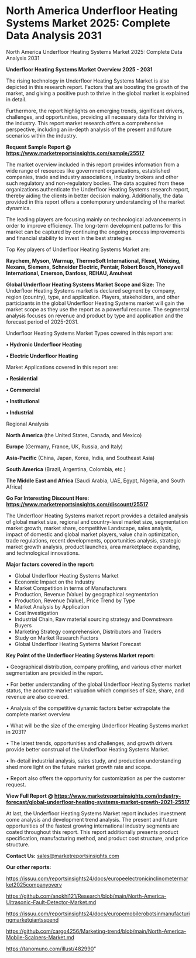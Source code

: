 # North America Underfloor Heating Systems Market 2025: Complete Data Analysis 2031
North America Underfloor Heating Systems Market 2025: Complete Data Analysis 2031

<Strong> Underfloor Heating Systems Market Overview 2025 - 2031</strong>

The rising technology in Underfloor Heating Systems Market is also depicted in this research report. Factors that are boosting the growth of the market, and giving a positive push to thrive in the global market is explained in detail.

Furthermore, the report highlights on emerging trends, significant drivers, challenges, and opportunities, providing all necessary data for thriving in the industry. This report market research offers a comprehensive perspective, including an in-depth analysis of the present and future scenarios within the industry.

<strong>Request Sample Report @ <a href=https://www.marketreportsinsights.com/sample/25517>https://www.marketreportsinsights.com/sample/25517</a></strong>

The market overview included in this report provides information from a wide range of resources like government organizations, established companies, trade and industry associations, industry brokers and other such regulatory and non-regulatory bodies. The data acquired from these organizations authenticate the Underfloor Heating Systems research report, thereby aiding the clients in better decision making. Additionally, the data provided in this report offers a contemporary understanding of the market dynamics.

The leading players are focusing mainly on technological advancements in order to improve efficiency. The long-term development patterns for this market can be captured by continuing the ongoing process improvements and financial stability to invest in the best strategies.

Top Key players of Underfloor Heating Systems Market are:

<strong>Raychem, Myson, Warmup, ThermoSoft International, Flexel, Weixing, Nexans, Siemens, Schneider Electric, Pentair, Robert Bosch, Honeywell International, Emerson, Danfoss, REHAU, Amuheat</strong>

<strong><b>Global Underfloor Heating Systems Market Scope and Size:</b></strong>
The Underfloor Heating Systems market is declared segment by company, region (country), type, and application. Players, stakeholders, and other participants in the global Underfloor Heating Systems market will gain the market scope as they use the report as a powerful resource. The segmental analysis focuses on revenue and product by type and application and the forecast period of 2025-2031.

Underfloor Heating Systems Market Types covered in this report are:

<strong>• Hydronic Underfloor Heating

• Electric Underfloor Heating</strong>

Market Applications covered in this report are:

<strong>• Residential

• Commercial

• Institutional

• Industrial</strong> 

Regional Analysis

<strong>North America</strong> (the United States, Canada, and Mexico)

<strong>Europe</strong> (Germany, France, UK, Russia, and Italy)

<strong>Asia-Pacific</strong> (China, Japan, Korea, India, and Southeast Asia)

<strong>South America</strong> (Brazil, Argentina, Colombia, etc.)

<strong>The Middle East and Africa</strong> (Saudi Arabia, UAE, Egypt, Nigeria, and South Africa)

<strong>Go For Interesting Discount Here: <a href=https://www.marketreportsinsights.com/discount/25517>https://www.marketreportsinsights.com/discount/25517</a></strong>

The Underfloor Heating Systems market report provides a detailed analysis of global market size, regional and country-level market size, segmentation market growth, market share, competitive Landscape, sales analysis, impact of domestic and global market players, value chain optimization, trade regulations, recent developments, opportunities analysis, strategic market growth analysis, product launches, area marketplace expanding, and technological innovations.

<strong><b>Major factors covered in the report:</b></strong>
<ul>
  <li>Global Underfloor Heating Systems Market </li>
  <li>Economic Impact on the Industry</li>
  <li>Market Competition in terms of Manufacturers</li>
  <li>Production, Revenue (Value) by geographical segmentation</li>
  <li>Production, Revenue (Value), Price Trend by Type</li>
  <li>Market Analysis by Application</li>
  <li>Cost Investigation</li>
  <li>Industrial Chain, Raw material sourcing strategy and Downstream Buyers</li>
  <li>Marketing Strategy comprehension, Distributors and Traders</li>
  <li>Study on Market Research Factors</li>
  <li>Global Underfloor Heating Systems Market Forecast</li>
</ul>

<strong><b>Key Point of the Underfloor Heating Systems Market report:</b></strong>

• Geographical distribution, company profiling, and various other market segmentation are provided in the report.

• For better understanding of the global Underfloor Heating Systems market status, the accurate market valuation which comprises of size, share, and revenue are also covered.

• Analysis of the competitive dynamic factors better extrapolate the complete market overview

• What will be the size of the emerging Underfloor Heating Systems market in 2031?

• The latest trends, opportunities and challenges, and growth drivers provide better construal of the Underfloor Heating Systems Market.

• In-detail industrial analysis, sales study, and production understanding shed more light on the future market growth rate and scope.

• Report also offers the opportunity for customization as per the customer request.

<strong><b>View Full Report @ <a href=https://www.marketreportsinsights.com/industry-forecast/global-underfloor-heating-systems-market-growth-2021-25517>https://www.marketreportsinsights.com/industry-forecast/global-underfloor-heating-systems-market-growth-2021-25517</a></b></strong>


At last, the Underfloor Heating Systems Market report includes investment come analysis and development trend analysis. The present and future opportunities of the fastest growing international industry segments are coated throughout this report. This report additionally presents product specification, manufacturing method, and product cost structure, and price structure.

<strong>Contact Us:</strong>
sales@marketreportsinsights.com

<strong>Our other reports:</strong>

<a href=https://issuu.com/reportsinsights24/docs/europeelectronicinclinometermarket2025companyoverv>https://issuu.com/reportsinsights24/docs/europeelectronicinclinometermarket2025companyoverv</a>

<a href=https://github.com/anokhi121/Research/blob/main/North-America-Ultrasonic-Fault-Detector-Market.md>https://github.com/anokhi121/Research/blob/main/North-America-Ultrasonic-Fault-Detector-Market.md</a>

<a href=https://issuu.com/reportsinsights24/docs/europemobilerobotsinmanufacturingmarketgiantsspend>https://issuu.com/reportsinsights24/docs/europemobilerobotsinmanufacturingmarketgiantsspend</a>

<a href=https://github.com/cargo4256/Marketing-trend/blob/main/North-America-Mobile-Scalpers-Market.md>https://github.com/cargo4256/Marketing-trend/blob/main/North-America-Mobile-Scalpers-Market.md</a>

<a href=https://tanomuno.com/illust/482990>https://tanomuno.com/illust/482990</a>"
